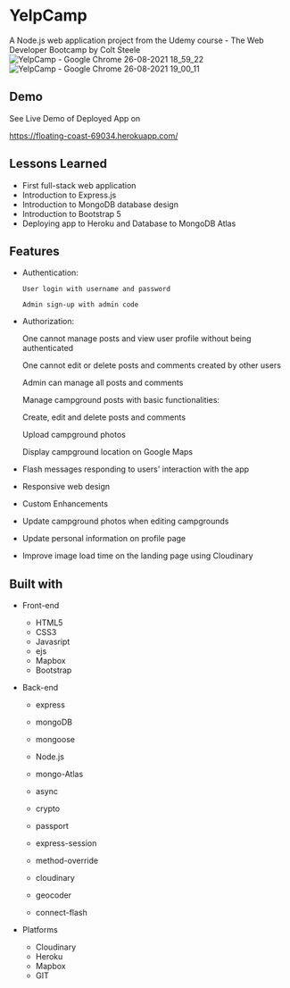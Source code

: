 
# YelpCamp

A Node.js web application project from the Udemy course - The Web Developer Bootcamp by Colt Steele
![YelpCamp - Google Chrome 26-08-2021 18_59_22](https://user-images.githubusercontent.com/87975841/130974076-782a6933-556a-4523-a712-d6f7603f868c.png)
![YelpCamp - Google Chrome 26-08-2021 19_00_11](https://user-images.githubusercontent.com/87975841/130974346-9eb11698-f7d6-4d0b-b636-bee1e42da397.png)


## Demo

See Live Demo of Deployed App on 

https://floating-coast-69034.herokuapp.com/

## Lessons Learned

* First full-stack web application
* Introduction to Express.js
* Introduction to MongoDB database design
* Introduction to Bootstrap 5
* Deploying app to Heroku and Database to MongoDB Atlas

  
## Features


  - Authentication:

        User login with username and password

        Admin sign-up with admin code

- Authorization:

  One cannot manage posts and view user profile without being authenticated
  
  One cannot edit or delete posts and comments created by other users

  Admin can manage all posts and comments

  Manage campground posts with basic functionalities:

  Create, edit and delete posts and comments

  Upload campground photos

  Display campground location on Google Maps

  
- Flash messages responding to users' interaction with the app

- Responsive web design

- Custom Enhancements

- Update campground photos when editing campgrounds

- Update personal information on profile page

- Improve image load time on the landing page using Cloudinary





 ##  Built with
* Front-end

  * HTML5
  * CSS3
  * Javasript
  * ejs
  * Mapbox
  * Bootstrap
* Back-end
  * express
   * mongoDB
   * mongoose
   * Node.js

   * mongo-Atlas
   * async
   * crypto

  *   passport
  
  * express-session
  * method-override

  * cloudinary
  * geocoder
  * connect-flash
* Platforms
  * Cloudinary
  * Heroku
  * Mapbox
  * GIT
